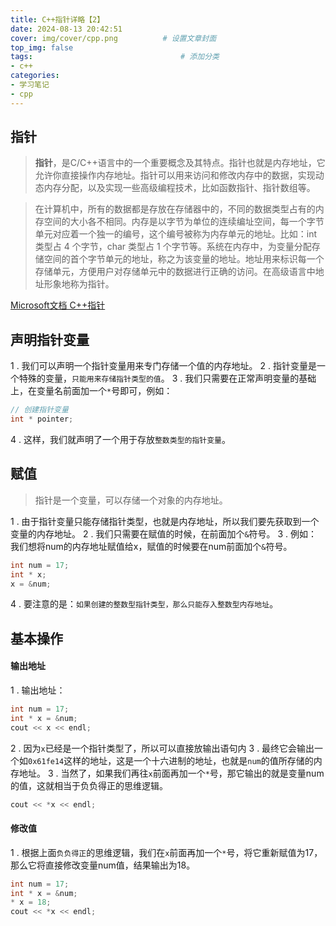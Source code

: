 ```yaml
---
title: C++指针详略【2】
date: 2024-08-13 20:42:51
cover: img/cover/cpp.png          # 设置文章封面
top_img: false
tags:                                 # 添加分类
- c++
categories:  
- 学习笔记
- cpp
---
```


## 指针

>**指针**，是C/C++语言中的一个重要概念及其特点。指针也就是内存地址，它允许你直接操作内存地址。指针可以用来访问和修改内存中的数据，实现动态内存分配，以及实现一些高级编程技术，比如函数指针、指针数组等。

>在计算机中，所有的数据都是存放在存储器中的，不同的数据类型占有的内存空间的大小各不相同。内存是以字节为单位的连续编址空间，每一个字节单元对应着一个独一的编号，这个编号被称为内存单元的地址。比如：int 类型占 4 个字节，char 类型占 1 个字节等。系统在内存中，为变量分配存储空间的首个字节单元的地址，称之为该变量的地址。地址用来标识每一个存储单元，方便用户对存储单元中的数据进行正确的访问。在高级语言中地址形象地称为指针。


[Microsoft文档 C++指针](https://learn.microsoft.com/zh-cn/cpp/cpp/pointers-cpp?view=msvc-170)

## 声明指针变量

1 . 我们可以声明一个指针变量用来专门存储一个值的内存地址。
2 . 指针变量是一个特殊的变量，`只能用来存储指针类型的值`。
3 . 我们只需要在正常声明变量的基础上，在变量名前面加一个`*`号即可，例如：

```c++
// 创建指针变量
int * pointer;
```
4 . 这样，我们就声明了一个用于存放`整数类型的指针变量`。

## 赋值
>指针是一个变量，可以存储一个对象的内存地址。


1 . 由于指针变量只能存储指针类型，也就是内存地址，所以我们要先获取到一个变量的内存地址。
2 . 我们只需要在赋值的时候，在前面加个`&`符号。
3 . 例如：我们想将num的内存地址赋值给x，赋值的时候要在num前面加个`&`符号。

```C++
int num = 17;
int * x;
x = &num;
```
4 . 要注意的是：`如果创建的整数型指针类型，那么只能存入整数型内存地址`。

## 基本操作
#### 输出地址
1 . 输出地址：

```c++
int num = 17;
int * x = &num;
cout << x << endl;
```
2 . 因为`x`已经是一个指针类型了，所以可以直接放输出语句内
3 . 最终它会输出一个如`0x61fe14`这样的地址，这是一个十六进制的地址，也就是`num`的值所存储的内存地址。
3 . 当然了，如果我们再往`x`前面再加一个`*`号，那它输出的就是变量num的值，这就相当于负负得正的思维逻辑。

```C++
cout << *x << endl;
```

#### 修改值

1 . 根据上面`负负得正`的思维逻辑，我们在`x`前面再加一个`*`号，将它重新赋值为17，那么它将直接修改变量num值，结果输出为18。

```C++
int num = 17;
int * x = &num;
* x = 18;
cout << *x << endl;
```


